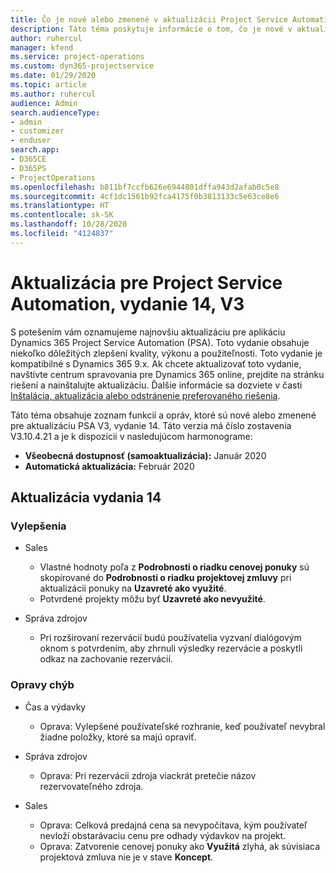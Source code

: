 ```yaml
---
title: Čo je nové alebo zmenené v aktualizácii Project Service Automation, vydanie 14, V3
description: Táto téma poskytuje informácie o tom, čo je nové v aktualizácii Project Service Automation, vydanie 14, V3.
author: ruhercul
manager: kfend
ms.service: project-operations
ms.custom: dyn365-projectservice
ms.date: 01/29/2020
ms.topic: article
ms.author: ruhercul
audience: Admin
search.audienceType:
- admin
- customizer
- enduser
search.app:
- D365CE
- D365PS
- ProjectOperations
ms.openlocfilehash: b811bf7ccfb626e6944801dffa943d2afab0c5e8
ms.sourcegitcommit: 4cf1dc1561b92fca4175f0b3813133c5e63ce8e6
ms.translationtype: HT
ms.contentlocale: sk-SK
ms.lasthandoff: 10/28/2020
ms.locfileid: "4124837"
---
```

# <a name="project-service-automation-update-release-14-v3"></a>Aktualizácia pre Project Service Automation, vydanie 14, V3
S potešením vám oznamujeme najnovšiu aktualizáciu pre aplikáciu Dynamics 365 Project Service Automation (PSA). Toto vydanie obsahuje niekoľko dôležitých zlepšení kvality, výkonu a použiteľnosti. Toto vydanie je kompatibilné s Dynamics 365 9.x. Ak chcete aktualizovať toto vydanie, navštívte centrum spravovania pre Dynamics 365 online, prejdite na stránku riešení a nainštalujte aktualizáciu. Ďalšie informácie sa dozviete v časti [Inštalácia, aktualizácia alebo odstránenie preferovaného riešenia](https://docs.microsoft.com/power-platform/admin/install-remove-preferred-solution).

Táto téma obsahuje zoznam funkcií a opráv, ktoré sú nové alebo zmenené pre aktualizáciu PSA V3, vydanie 14. Táto verzia má číslo zostavenia V3.10.4.21 a je k dispozícii v nasledujúcom harmonograme:

- **Všeobecná dostupnosť (samoaktualizácia):** Január 2020
- **Automatická aktualizácia:** Február 2020

## <a name="update-release-14"></a>Aktualizácia vydania 14

### <a name="enhancements"></a>Vylepšenia

- Sales

     - Vlastné hodnoty poľa z **Podrobnosti o riadku cenovej ponuky** sú skopírované do **Podrobnosti o riadku projektovej zmluvy** pri aktualizácii ponuky na **Uzavreté ako využité**.
     - Potvrdené projekty môžu byť **Uzavreté ako nevyužité**.

- Správa zdrojov

     - Pri rozširovaní rezervácií budú používatelia vyzvaní dialógovým oknom s potvrdením, aby zhrnuli výsledky rezervácie a poskytli odkaz na zachovanie rezervácií.


### <a name="bug-fixes"></a>Opravy chýb

- Čas a výdavky

     - Oprava: Vylepšené používateľské rozhranie, keď používateľ nevybral žiadne položky, ktoré sa majú opraviť.

- Správa zdrojov

     - Oprava: Pri rezervácii zdroja viackrát pretečie názov rezervovateľného zdroja.

- Sales

     - Oprava: Celková predajná cena sa nevypočítava, kým používateľ nevloží obstarávaciu cenu pre odhady výdavkov na projekt.
     - Oprava: Zatvorenie cenovej ponuky ako **Využitá** zlyhá, ak súvisiaca projektová zmluva nie je v stave **Koncept**.

